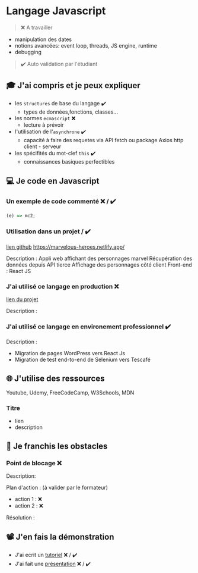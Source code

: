 # Langage Javascript

> ❌ A travailler
  - manipulation des dates  
  - notions avancées: event loop, threads, JS engine, runtime
  - debugging

> ✔️ Auto validation par l'étudiant

## 🎓 J'ai compris et je peux expliquer

- les `structures` de base du langage  ✔️
  * types de données,fonctions, classes...
- les normes `ecmascript` ❌ 
  * lecture à prévoir
- l'utilisation de l'`asynchrone`  ✔️
  * capacité à faire des requetes via API fetch ou package Axios http client - serveur    
- les spécifités du mot-clef `this` ✔️
  * connaissances basiques perfectibles

## 💻 Je code en Javascript

### Un exemple de code commenté ❌ / ✔️

```javascript
(e) => mc2;
```

### Utilisation dans un projet  / ✔️

[lien github](...)
https://marvelous-heroes.netlify.app/

Description :
Appli web affichant des personnages marvel 
Récupération des données depuis API tierce
Affichage des personnages côté client
Front-end : React JS 


### J'ai utilisé ce langage en production ❌

[lien du projet](...)


Description :

### J'ai utilisé ce langage en environement professionnel  ✔️

Description :
- Migration de pages WordPress vers React Js
- Migration de test end-to-end de Selenium vers Tescafé
## 🌐 J'utilise des ressources
Youtube, Udemy, FreeCodeCamp, W3Schools, MDN 
### Titre

- lien
- description

## 🚧 Je franchis les obstacles

### Point de blocage  ❌ 



Description:

Plan d'action : (à valider par le formateur)

- action 1 : ❌ 
- action 2 : ❌ 


Résolution :

## 📽️ J'en fais la démonstration

- J'ai ecrit un [tutoriel](...) ❌ / ✔️
- J'ai fait une [présentation](...) ❌ / ✔️

